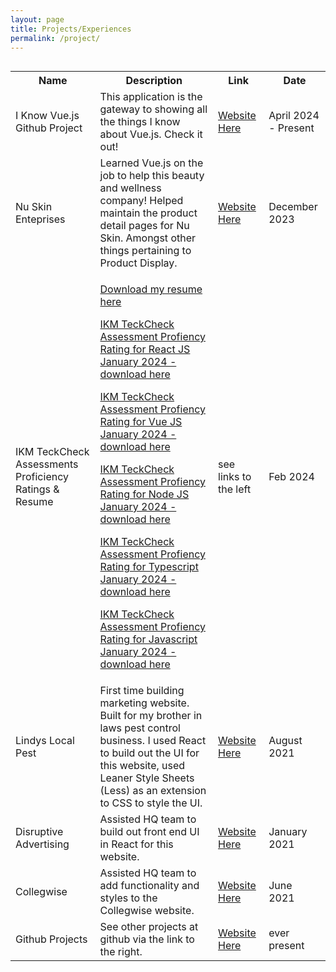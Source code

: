 ```yaml
---
layout: page
title: Projects/Experiences
permalink: /project/
---
```


<div style="display: flex; align-items: center;">
     <table>
      <tr>
        <th>Name</th>
        <th>Description</th>
        <th>Link</th>
        <th>Date</th>
      </tr>
      <tr>
        <td>I Know Vue.js Github Project</td>
        <td>This application is the gateway to showing all the things I know about Vue.js. Check it out!</td>
        <td><a href="https://i-know-vue.netlify.app/" target="_blank">Website Here</a></td>
        <td>April 2024 - Present</td>
      </tr>
      <tr>
        <td>Nu Skin Enteprises</td>
        <td>Learned Vue.js on the job to help this beauty and wellness company! Helped maintain the product detail pages for Nu Skin. Amongst other things pertaining to Product Display.</td>
        <td><a href="https://www.nuskin.com/us/en/" target="_blank">Website Here</a></td>
        <td>December 2023</td>
      </tr>
      <tr>
        <td>IKM TeckCheck Assessments Proficiency Ratings & Resume </td>
        <td>
          <p>
               <a href="{{site.baseurl}}/resume.pdf" download="jackson_ogles_resume">Download my resume here</a>
          </p> 
          <p>
               <a href="{{site.baseurl}}/react-test-results.pdf" download="react-test-results">IKM TeckCheck Assessment Profiency Rating for React JS January 2024 - download here</a>
          </p>
          <p>
               <a href="{{site.baseurl}}/vue-test-results.pdf" download="vue-test-results">IKM TeckCheck Assessment Profiency Rating for Vue JS January 2024 - download here</a>
          </p>
          <p>
               <a href="{{site.baseurl}}/node-test-results.pdf" download="node-test-results">IKM TeckCheck Assessment Profiency Rating for Node JS January 2024 - download here</a>
          </p>
          <p>
               <a href="{{site.baseurl}}/typescript-test-results.pdf" download="typescript-test-results">IKM TeckCheck Assessment Profiency Rating for Typescript January 2024 - download here</a>
          </p>
          <p>
               <a href="{{site.baseurl}}/javascript-test-results.pdf" download="javascript-test-results">IKM TeckCheck Assessment Profiency Rating for Javascript January 2024 - download here</a>
          </p>
        </td>
        <td>see links to the left</td>
        <td>Feb 2024</td>
      </tr>
      <tr>
        <td>Lindys Local Pest</td>
        <td>First time building marketing website. Built for my brother in laws pest control business. I used React to build out the UI for this website, used Leaner Style Sheets (Less) as an extension to CSS to style the UI.</td>
        <td><a href="https://lindyslocalpest.com/" target="_blank">Website Here</a></td>
        <td>August 2021</td>
      </tr>
      <tr>
        <td>Disruptive Advertising</td>
        <td>Assisted HQ team to build out front end UI in React for this website.</td>
        <td><a href="https://disruptiveadvertising.com/" target="_blank">Website Here</a></td>
        <td>January 2021</td>
      </tr>
      <tr>
        <td>Collegwise</td>
        <td>Assisted HQ team to add functionality and styles to the Collegwise website.</td>
        <td><a href="https://go.collegewise.com/" target="_blank">Website Here</a></td>
        <td>June 2021</td>
      </tr>
      <tr>
        <td>Github Projects</td>
        <td>See other projects at github via the link to the right.</td>
        <td><a href="https://github.com/cjogles/" target="_blank">Website Here</a></td>
        <td>ever present</td>
      </tr>
    </table>
</div>